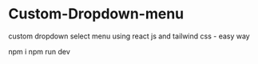 # Custom-Dropdown-menu
custom dropdown select menu using react js and tailwind css - easy way

npm i
npm run dev
